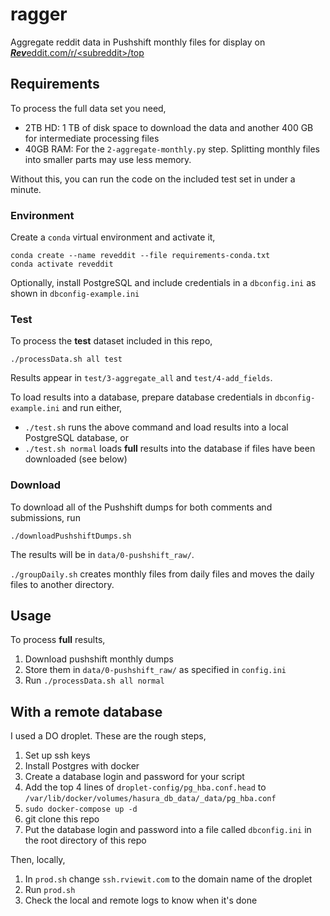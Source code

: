 # ragger
Aggregate reddit data in Pushshift monthly files for display on [***Rev***eddit.com/r/\<subreddit\>/top](https://www.reveddit.com/v/?contentType=top)

## Requirements

To process the full data set you need,

* 2TB HD: 1 TB of disk space to download the data and another 400 GB for intermediate processing files
* 40GB RAM: For the `2-aggregate-monthly.py` step. Splitting monthly files into smaller parts may use less memory.

Without this, you can run the code on the included test set in under a minute.

### Environment

Create a `conda` virtual environment and activate it,

```
conda create --name reveddit --file requirements-conda.txt
conda activate reveddit
```

Optionally, install PostgreSQL and include credentials in a `dbconfig.ini` as shown in `dbconfig-example.ini`

### Test

To process the **test** dataset included in this repo,

`./processData.sh all test`

Results appear in `test/3-aggregate_all` and `test/4-add_fields`.

To load results into a database, prepare database credentials in `dbconfig-example.ini` and run either,

* `./test.sh` runs the above command and load results into a local PostgreSQL database, or
* `./test.sh normal` loads **full** results into the database if files have been downloaded (see below)

### Download

To download all of the Pushshift dumps for both comments and submissions, run

```
./downloadPushshiftDumps.sh
```

The results will be in `data/0-pushshift_raw/`.

`./groupDaily.sh` creates monthly files from daily files and moves the daily files to another directory.

## Usage

To process **full** results,

1. Download pushshift monthly dumps
1. Store them in `data/0-pushshift_raw/` as specified in `config.ini`
1. Run `./processData.sh all normal`


## With a remote database

I used a DO droplet. These are the rough steps,

1. Set up ssh keys
1. Install Postgres with docker
1. Create a database login and password for your script
1. Add the top 4 lines of `droplet-config/pg_hba.conf.head` to `/var/lib/docker/volumes/hasura_db_data/_data/pg_hba.conf`
1. `sudo docker-compose up -d`
1. git clone this repo
1. Put the database login and password into a file called `dbconfig.ini` in the root directory of this repo

Then, locally,

1. In `prod.sh` change `ssh.rviewit.com` to the domain name of the droplet
1. Run `prod.sh`
1. Check the local and remote logs to know when it's done
